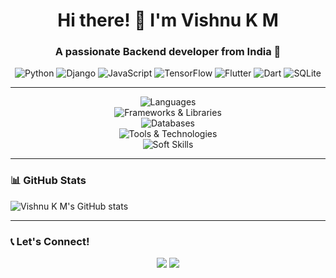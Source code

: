 <h1 align="center">Hi there! 👋 I'm Vishnu K M</h1>
<h3 align="center">A passionate Backend developer from India 🚀</h3>

<p align="center">
  <img src="https://img.shields.io/badge/-Python-blue?style=for-the-badge&logo=python&logoColor=white" alt="Python">
  <img src="https://img.shields.io/badge/-Django-darkgreen?style=for-the-badge&logo=django&logoColor=white" alt="Django">
  <img src="https://img.shields.io/badge/-JavaScript-yellow?style=for-the-badge&logo=javascript&logoColor=white" alt="JavaScript">
  <img src="https://img.shields.io/badge/-TensorFlow-orange?style=for-the-badge&logo=tensorflow&logoColor=white" alt="TensorFlow">
  <img src="https://img.shields.io/badge/-Flutter-blue?style=for-the-badge&logo=flutter&logoColor=white" alt="Flutter">
  <img src="https://img.shields.io/badge/-Dart-blue?style=for-the-badge&logo=dart&logoColor=white" alt="Dart">
  <img src="https://img.shields.io/badge/-SQLite-blue?style=for-the-badge&logo=sqlite&logoColor=white" alt="SQLite">
</p>

---

<p align="center">
  <img src="https://img.shields.io/badge/Languages-Python%20%7C%20JavaScript%20%7C%20C%2B%2B%20%7C%20Java%20%7C%20HTML%20%7C%20CSS%20%7C%20Dart-blue" alt="Languages">
  <br>
  <img src="https://img.shields.io/badge/Frameworks%20%26%20Libraries-Django%20%7C%20Django%20REST%20Framework%20%7C%20Bootstrap%20%7C%20TensorFlow%20%7C%20Flutter%20%7C%20Dart-darkgreen" alt="Frameworks & Libraries">
  <br>
  <img src="https://img.shields.io/badge/Databases-MySQL%20%7C%20SQLite-blueviolet" alt="Databases">
  <br>
  <img src="https://img.shields.io/badge/Tools%20%26%20Technologies-Git%20%7C%20Linux%20%28Ubuntu%29%20%7C%20Windows%20%7C%20MS%20Office%20Suite-lightgrey" alt="Tools & Technologies">
  <br>
  <img src="https://img.shields.io/badge/Soft%20Skills-Analytical%20Thinking%20%7C%20Problem%20Solving%20%7C%20Time%20Management-critical" alt="Soft Skills">
</p>

---

### 📊 GitHub Stats

![Vishnu K M's GitHub stats](https://github-readme-stats.vercel.app/api?username=jztchl&show_icons=true&theme=radical)

---

### 📞 Let's Connect!

<p align="center">
  <a href="https://www.linkedin.com/in/your-profile" target="_blank"><img src="https://img.shields.io/badge/Connect%20with%20me%20on%20LinkedIn-blue?style=for-the-badge&logo=linkedin"></a>
  <a href="https://twitter.com/your-handle" target="_blank"><img src="https://img.shields.io/badge/Follow%20me%20on%20Twitter-blue?style=for-the-badge&logo=twitter"></a>
</p>
